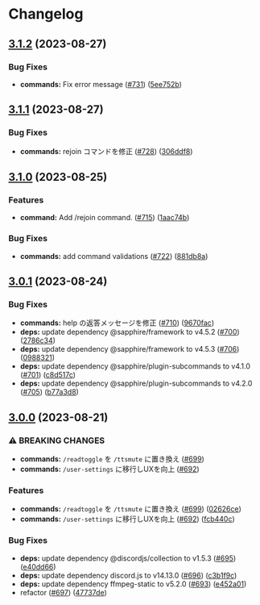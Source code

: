 # Changelog

## [3.1.2](https://github.com/kazukazu123123/pow/compare/v3.1.1...v3.1.2) (2023-08-27)


### Bug Fixes

* **commands:** Fix error message ([#731](https://github.com/kazukazu123123/pow/issues/731)) ([5ee752b](https://github.com/kazukazu123123/pow/commit/5ee752b616f13d6a97b5bb05c907b617067c8236))

## [3.1.1](https://github.com/kazukazu123123/pow/compare/v3.1.0...v3.1.1) (2023-08-27)


### Bug Fixes

* **commands:** rejoin コマンドを修正 ([#728](https://github.com/kazukazu123123/pow/issues/728)) ([306ddf8](https://github.com/kazukazu123123/pow/commit/306ddf8f18f67abb87bc88e4de2a6f3d2b009a47))

## [3.1.0](https://github.com/kazukazu123123/pow/compare/v3.0.1...v3.1.0) (2023-08-25)


### Features

* **command:** Add /rejoin command. ([#715](https://github.com/kazukazu123123/pow/issues/715)) ([1aac74b](https://github.com/kazukazu123123/pow/commit/1aac74bf2b88110d16576a87fadbda3d4615b3a3))


### Bug Fixes

* **commands:** add command validations ([#722](https://github.com/kazukazu123123/pow/issues/722)) ([881db8a](https://github.com/kazukazu123123/pow/commit/881db8a7bc5d24113036bce7f22eddbe3ce61e40))

## [3.0.1](https://github.com/kazukazu123123/pow/compare/v3.0.0...v3.0.1) (2023-08-24)


### Bug Fixes

* **commands:** help の返答メッセージを修正 ([#710](https://github.com/kazukazu123123/pow/issues/710)) ([9670fac](https://github.com/kazukazu123123/pow/commit/9670fac23c8f84462accac682c61778748de6c6e))
* **deps:** update dependency @sapphire/framework to v4.5.2 ([#700](https://github.com/kazukazu123123/pow/issues/700)) ([2786c34](https://github.com/kazukazu123123/pow/commit/2786c346993b1472b8624ad35f6a547a5dcb03e4))
* **deps:** update dependency @sapphire/framework to v4.5.3 ([#706](https://github.com/kazukazu123123/pow/issues/706)) ([0988321](https://github.com/kazukazu123123/pow/commit/0988321a769be31dde8d02b2604b43a513d8b6f4))
* **deps:** update dependency @sapphire/plugin-subcommands to v4.1.0 ([#701](https://github.com/kazukazu123123/pow/issues/701)) ([c8d517c](https://github.com/kazukazu123123/pow/commit/c8d517c4c7d26151f7602f3f73279c231d3acfdb))
* **deps:** update dependency @sapphire/plugin-subcommands to v4.2.0 ([#705](https://github.com/kazukazu123123/pow/issues/705)) ([b77a3d8](https://github.com/kazukazu123123/pow/commit/b77a3d82fc651074b5d76818acde0edd5eb6c47d))

## [3.0.0](https://github.com/kazukazu123123/pow/compare/v2.10.1...v3.0.0) (2023-08-21)


### ⚠ BREAKING CHANGES

* **commands:** `/readtoggle` を `/ttsmute` に置き換え ([#699](https://github.com/kazukazu123123/pow/issues/699))
* **commands:** `/user-settings` に移行しUXを向上 ([#692](https://github.com/kazukazu123123/pow/issues/692))

### Features

* **commands:** `/readtoggle` を `/ttsmute` に置き換え ([#699](https://github.com/kazukazu123123/pow/issues/699)) ([02626ce](https://github.com/kazukazu123123/pow/commit/02626ce1f6f7c4980860c8129aad1ed3ef3bab31))
* **commands:** `/user-settings` に移行しUXを向上 ([#692](https://github.com/kazukazu123123/pow/issues/692)) ([fcb440c](https://github.com/kazukazu123123/pow/commit/fcb440c9436807294a24ccc6fdf763a3d46d02d6))


### Bug Fixes

* **deps:** update dependency @discordjs/collection to v1.5.3 ([#695](https://github.com/kazukazu123123/pow/issues/695)) ([e40dd66](https://github.com/kazukazu123123/pow/commit/e40dd66fafe87bec6979ff5dd8ec8ab1b0618b26))
* **deps:** update dependency discord.js to v14.13.0 ([#696](https://github.com/kazukazu123123/pow/issues/696)) ([c3b1f9c](https://github.com/kazukazu123123/pow/commit/c3b1f9cb5196f65b74f95babc3477f3d6618e153))
* **deps:** update dependency ffmpeg-static to v5.2.0 ([#693](https://github.com/kazukazu123123/pow/issues/693)) ([e452a01](https://github.com/kazukazu123123/pow/commit/e452a01f03695e35dbd8d185d2a4bd6697f3ffdb))
* refactor ([#697](https://github.com/kazukazu123123/pow/issues/697)) ([47737de](https://github.com/kazukazu123123/pow/commit/47737de32a9ec21e56f505eb95493300ad8c3f6b))
